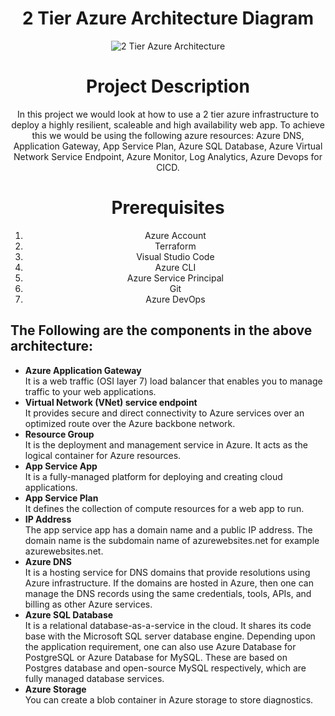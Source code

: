 <div style="text-align: center;">
  <h1> 2 Tier Azure Architecture Diagram</h1>
  <img src="https://ositauche.com/2TierAzureArchitecture.jpg" alt="2 Tier Azure Architecture" style="max-width: 100%; height: auto;">
</div>
<div style="text-align: center;">
  <h1>Project Description</h1>
In this project we would look at how to use a 2 tier azure infrastructure to deploy a highly resilient, scaleable and high availability web app. To achieve this we would be using the following azure resources: Azure DNS, Application Gateway, App Service Plan, Azure SQL Database, Azure Virtual Network Service Endpoint, Azure Monitor, Log Analytics, Azure Devops for CICD.
</div>

<div style="text-align: center;">
  <h1>Prerequisites</h1>
    <ol>
  <li>Azure Account</li>
  <li>Terraform</li>
  <li>Visual Studio Code</li>
  <li>Azure CLI</li>
  <li>Azure Service Principal</li>
  <li>Git</li>
  <li>Azure DevOps</li>
</ol>

  </div>

<h2>The Following are the components in the above architecture:</h2>

<ul>
	<li>
    <strong>Azure Application Gateway</strong><br>
 It is a web traffic (OSI layer 7) load balancer that enables you to manage traffic to your web applications.
</li>

 <li>
    <strong>Virtual Network (VNet) service endpoint</strong><br>
 It provides secure and direct connectivity to Azure services over an optimized route over the Azure backbone network.
	 </li>
  <li>
    <strong>Resource Group</strong><br>
    It is the deployment and management service in Azure. It acts as the logical container for Azure resources.
  </li>
  <li>
    <strong>App Service App</strong><br>
    It is a fully-managed platform for deploying and creating cloud applications.
  </li>
  <li>
    <strong>App Service Plan</strong><br>
    It defines the collection of compute resources for a web app to run.
  </li>
  <li>
    <strong>IP Address</strong><br>
    The app service app has a domain name and a public IP address. The domain name is the subdomain name of azurewebsites.net for example azurewebsites.net.
  </li>
  <li>
    <strong>Azure DNS</strong><br>
    It is a hosting service for DNS domains that provide resolutions using Azure infrastructure. If the domains are hosted in Azure, then one can manage the DNS records using the same credentials, tools, APIs, and billing as other Azure services.
  </li>
  <li>
    <strong>Azure SQL Database</strong><br>
    It is a relational database-as-a-service in the cloud. It shares its code base with the Microsoft SQL server database engine. Depending upon the application requirement, one can also use Azure Database for PostgreSQL or Azure Database for MySQL. These are based on Postgres database and open-source MySQL respectively, which are fully managed database services.
  </li>
  <li>
    <strong>Azure Storage</strong><br>
    You can create a blob container in Azure storage to store diagnostics.
  </li>
</ul>

	
